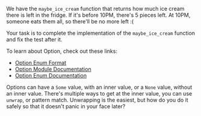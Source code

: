 

We have the `maybe_ice_cream` function that returns how much ice cream there is left in the fridge.
If it's before 10PM, there's 5 pieces left. At 10PM, someone eats them
all, so there'll be no more left :(

Your task is to complete the implementation of the `maybe_ice_cream` function and fix the test after it.

To learn about Option<T>, check out these links:

- [Option Enum Format](https://doc.rust-lang.org/stable/book/ch10-01-syntax.html#in-enum-definitions)
- [Option Module Documentation](https://doc.rust-lang.org/std/option/)
- [Option Enum Documentation](https://doc.rust-lang.org/std/option/enum.Option.html)


<div class="hint">Options can have a <code>Some</code> value, with an inner value, or a <code>None</code> value, without an inner value.
There's multiple ways to get at the inner value, you can use <code>unwrap</code>, or pattern match. Unwrapping
is the easiest, but how do you do it safely so that it doesn't panic in your face later?</div>
